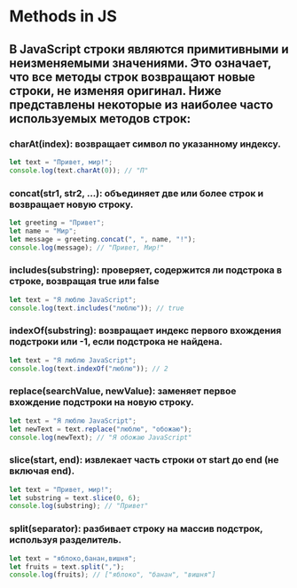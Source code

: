 # Methods in JS
## В JavaScript строки являются примитивными и неизменяемыми значениями. Это означает, что все методы строк возвращают новые строки, не изменяя оригинал. Ниже представлены некоторые из наиболее часто используемых методов строк:

### charAt(index): возвращает символ по указанному индексу.
```Javascript
let text = "Привет, мир!";
console.log(text.charAt(0)); // "П"
```

### concat(str1, str2, ...): объединяет две или более строк и возвращает новую строку.
```Javascript
let greeting = "Привет";
let name = "Мир";
let message = greeting.concat(", ", name, "!");
console.log(message); // "Привет, Мир!"
```

### includes(substring): проверяет, содержится ли подстрока в строке, возвращая true или false
```Javascript
let text = "Я люблю JavaScript";
console.log(text.includes("люблю")); // true
```

### indexOf(substring): возвращает индекс первого вхождения подстроки или -1, если подстрока не найдена.
```Javascript
let text = "Я люблю JavaScript";
console.log(text.indexOf("люблю")); // 2
```

### replace(searchValue, newValue): заменяет первое вхождение подстроки на новую строку.
```Javascript
let text = "Я люблю JavaScript";
let newText = text.replace("люблю", "обожаю");
console.log(newText); // "Я обожаю JavaScript"
```

### slice(start, end): извлекает часть строки от start до end (не включая end).
```Javascript
let text = "Привет, мир!";
let substring = text.slice(0, 6);
console.log(substring); // "Привет"
```

### split(separator): разбивает строку на массив подстрок, используя разделитель.
```Javascript
let text = "яблоко,банан,вишня";
let fruits = text.split(",");
console.log(fruits); // ["яблоко", "банан", "вишня"]
```
